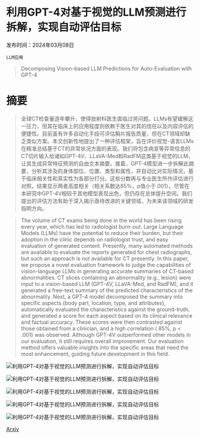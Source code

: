 # 利用GPT-4对基于视觉的LLM预测进行拆解，实现自动评估目标

发布时间：2024年03月08日

`LLM应用`

> Decomposing Vision-based LLM Predictions for Auto-Evaluation with GPT-4

# 摘要

> 全球CT检查量逐年攀升，使得放射科医生面临过劳问题。LLMs有望缓解这一压力，但其在临床上的应用程度则依赖于医生对其的信任以及内容评估的便捷性。目前虽有许多自动化手段可评估胸片报告质量，但在CT领域却缺乏类似方案。本文创新性地提出了一种评估框架，旨在评价视觉-语言LLMs在精准总结基于CT的异常状况方面的表现。我们将包含病变等异常信息的CT切片输入给诸如GPT-4V、LLaVA-Med和RadFM这类基于视觉的LLM，让其生成异常特征预测的自由文本摘要。接着，GPT-4模型进一步拆解此摘要，分析其涉及的身体部位、位置、类型和属性，并自动比对实际情况，基于临床相关性和真实性为各部分打分。这些分数再与专业医生所作评估进行对照，结果显示两者高度相关（相关系数达85%，p值小于.001）。尽管在本研究中GPT-4V相较于其他模型表现出色，但仍存在总体提升空间。我们提出的评估方法有助于深入揭示亟待改进的关键领域，为未来该领域的研发指明方向。

> The volume of CT exams being done in the world has been rising every year, which has led to radiologist burn-out. Large Language Models (LLMs) have the potential to reduce their burden, but their adoption in the clinic depends on radiologist trust, and easy evaluation of generated content. Presently, many automated methods are available to evaluate the reports generated for chest radiographs, but such an approach is not available for CT presently. In this paper, we propose a novel evaluation framework to judge the capabilities of vision-language LLMs in generating accurate summaries of CT-based abnormalities. CT slices containing an abnormality (e.g., lesion) were input to a vision-based LLM (GPT-4V, LLaVA-Med, and RadFM), and it generated a free-text summary of the predicted characteristics of the abnormality. Next, a GPT-4 model decomposed the summary into specific aspects (body part, location, type, and attributes), automatically evaluated the characteristics against the ground-truth, and generated a score for each aspect based on its clinical relevance and factual accuracy. These scores were then contrasted against those obtained from a clinician, and a high correlation ( 85%, p < .001) was observed. Although GPT-4V outperformed other models in our evaluation, it still requires overall improvement. Our evaluation method offers valuable insights into the specific areas that need the most enhancement, guiding future development in this field.

![利用GPT-4对基于视觉的LLM预测进行拆解，实现自动评估目标](../../../paper_images/2403.05680/x1.png)

![利用GPT-4对基于视觉的LLM预测进行拆解，实现自动评估目标](../../../paper_images/2403.05680/x2.png)

![利用GPT-4对基于视觉的LLM预测进行拆解，实现自动评估目标](../../../paper_images/2403.05680/x3.png)

![利用GPT-4对基于视觉的LLM预测进行拆解，实现自动评估目标](../../../paper_images/2403.05680/x4.png)

![利用GPT-4对基于视觉的LLM预测进行拆解，实现自动评估目标](../../../paper_images/2403.05680/scores.png)

[Arxiv](https://arxiv.org/abs/2403.05680)